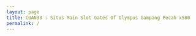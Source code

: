 ```yaml
---
layout: page
title: CUAN33 : Situs Main Slot Gates Of Olympus Gampang Pecah x500
permalink: /
---
```


